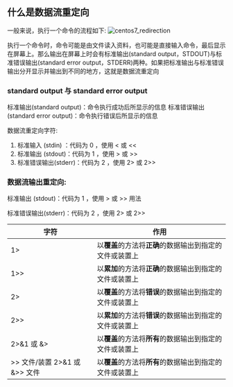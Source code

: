 ## 什么是数据流重定向
一般来说，执行一个命令的流程如下:
![centos7_redirection](https://linux.vbird.org/linux_basic/centos7/0320bash//centos7_redirection.jpg)

执行一个命令时，命令可能是由文件读入资料，也可能是直接输入命令，最后显示在屏幕上。那么输出在屏幕上时会有标准输出(standard output，STDOUT)与标准错误输出(standard error output，STDERR)两种。如果把标准输出与标准错误输出分开显示并输出到不同的地方，这就是数据流重定向

### standard output 与 standard error output
标准输出(standard output)：命令执行成功后所显示的信息
标准错误输出(standard error output)：命令执行错误后所显示的信息

数据流重定向字符:
1. 标准输入 (stdin) ：代码为 0 ，使用 < 或 <<
2. 标准输出 (stdout)：代码为 1 ，使用 > 或 >>
3. 标准错误输出(stderr)：代码为 2 ，使用 2> 或 2>>

### 数据流输出重定向:
标准输出 (stdout)：代码为 1 ，使用 > 或 >>
用法

标准错误输出(stderr)：代码为 2 ，使用 2> 或 2>>

|字符|作用|
|-|-|
|1>|以**覆盖**的方法将**正确**的数据输出到指定的文件或装置上|
|1>>|以**累加**的方法将**正确**的数据输出到指定的文件或装置上|
|2>|以**覆盖**的方法将**错误**的数据输出到指定的文件或装置上|
|2>>|以**累加**的方法将**错误**的数据输出到指定的文件或装置上
|2>&1 或 &>|以**覆盖**的方法将**所有**的数据输出到指定的文件或装置上|
|>> 文件/装置 2>&1 或 &>> 文件|以**覆盖**的方法将**所有**的数据输出到指定的文件或装置上|

